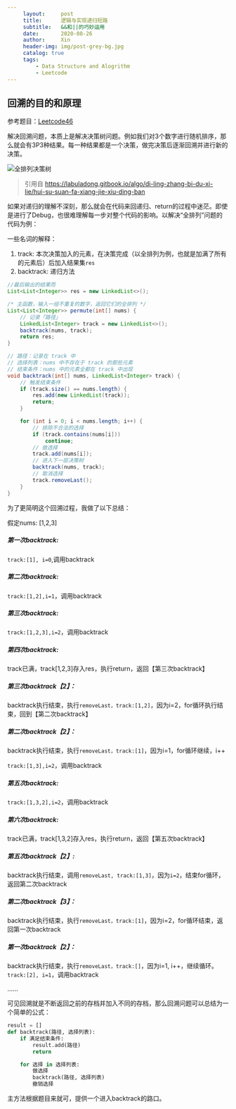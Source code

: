 ```yaml
---
     layout:     post   				    
     title:      逻辑与实现递归短路
     subtitle:   &&和||的巧妙运用
     date:       2020-08-26
     author:     Xin 						
     header-img: img/post-grey-bg.jpg 	
     catalog: true 						
     tags:								
         - Data Structure and Alogrithm
         - Leetcode
---
```


## 回溯的目的和原理

参考题目：[Leetcode46](https://leetcode-cn.com/problems/permutations/)

解决回溯问题，本质上是解决决策树问题。例如我们对3个数字进行随机排序，那么就会有3P3种结果。每一种结果都是一个决策，做完决策后逐渐回溯并进行新的决策。

![全排列决策树](https://gblobscdn.gitbook.com/assets%2F-LrtQOWSnDdXhp3kYN4k%2Fsync%2Fb847370747577e500942731dfbc3822c9e445e7b.jpg?alt=media)

> 引用自 https://labuladong.gitbook.io/algo/di-ling-zhang-bi-du-xi-lie/hui-su-suan-fa-xiang-jie-xiu-ding-ban

如果对递归的理解不深刻，那么就会在代码来回递归、return的过程中迷茫。即使是进行了Debug，也很难理解每一步对整个代码的影响。以解决“全排列”问题的代码为例：

一些名词的解释：

1. track: 本次决策加入的元素，在决策完成（以全排列为例，也就是加满了所有的元素后）后加入结果集`res`
2. backtrack: 递归方法

```java
//最后输出的结果而
List<List<Integer>> res = new LinkedList<>();

/* 主函数，输入一组不重复的数字，返回它们的全排列 */
List<List<Integer>> permute(int[] nums) {
    // 记录「路径」
    LinkedList<Integer> track = new LinkedList<>();
    backtrack(nums, track);
    return res;
}

// 路径：记录在 track 中
// 选择列表：nums 中不存在于 track 的那些元素
// 结束条件：nums 中的元素全都在 track 中出现
void backtrack(int[] nums, LinkedList<Integer> track) {
    // 触发结束条件
    if (track.size() == nums.length) {
        res.add(new LinkedList(track));
        return;
    }

    for (int i = 0; i < nums.length; i++) {
        // 排除不合法的选择
        if (track.contains(nums[i]))
            continue;
        // 做选择
        track.add(nums[i]);
        // 进入下一层决策树
        backtrack(nums, track);
        // 取消选择
        track.removeLast();
    }
}
```

为了更简明这个回溯过程，我做了以下总结：

假定nums: [1,2,3]

##### 第一次backtrack: 

`track:[1], i=0`,调用backtrack

##### 第二次backtrack:

`track:[1,2],i=1`，调用backtrack

##### 第三次backtrack:

`track:[1,2,3],i=2`，调用backtrack

##### 第四次backtrack:

track已满，track[1,2,3]存入res，执行return，返回【第三次backtrack】

##### 第三次backtrack【2】：

backtrack执行结束，执行`removeLast，track:[1,2]`，因为i=2，for循环执行结束，回到【第二次backtrack】

##### 第二次backtrack【2】：

backtrack执行结束，执行`removeLast，track:[1]`，因为i=1，for循环继续，i++

`track:[1,3],i=2`，调用backtrack

##### 第五次backtrack:

`track:[1,3,2],i=2`，调用backtrack

##### 第六次backtrack:

track已满，track[1,3,2]存入res，执行return，返回【第五次backtrack】

##### 第五次backtrack【2】:

backtrack执行结束，调用`removeLast, track:[1,3]`，因为`i=2`，结束for循环，返回第二次backtrack

##### 第二次backtrack【3】：

backtrack执行结束，执行`removeLast，track:[1]`，因为i=2，for循环结束，返回第一次backtrack

##### 第一次backtrack【2】：

backtrack执行结束，执行`removeLast，track:[]`，因为i=1, i++，继续循环。`track:[2], i=1`，调用backtrack

......

可见回溯就是不断返回之前的存档并加入不同的存档，那么回溯问题可以总结为一个简单的公式：

```python
result = []
def backtrack(路径, 选择列表):
    if 满足结束条件:
        result.add(路径)
        return

    for 选择 in 选择列表:
        做选择
        backtrack(路径, 选择列表)
        撤销选择
```

主方法根据题目来就可，提供一个进入backtrack的路口。